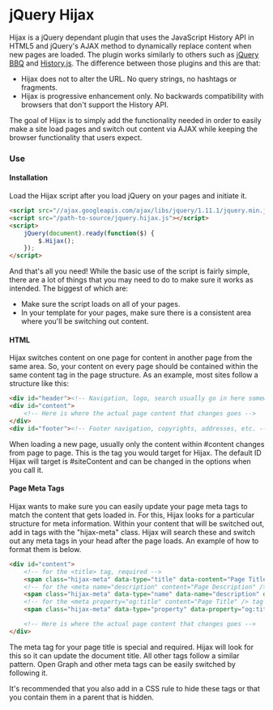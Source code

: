 jQuery Hijax
============

Hijax is a jQuery dependant plugin that uses the JavaScript History API in HTML5 and jQuery's AJAX method to dynamically replace content when new pages are loaded. The plugin works similarly to others such as [jQuery BBQ](https://github.com/cowboy/jquery-bbq) and [History.js](https://github.com/browserstate/history.js/). The difference between those plugins and this are that:

- Hijax does not to alter the URL. No query strings, no hashtags or fragments. 
- Hijax is progressive enhancement only. No backwards compatibility with browsers that don't support the History API.

The goal of Hijax is to simply add the functionality needed in order to easily make a site load pages and switch out content via AJAX while keeping the browser functionality that users expect.

### Use

#### Installation

Load the Hijax script after you load jQuery on your pages and initiate it.

```HTML
<script src="//ajax.googleapis.com/ajax/libs/jquery/1.11.1/jquery.min.js"></script>
<script src="/path-to-source/jquery.hijax.js"></script>
<script>
	jQuery(document).ready(function($) {
		$.Hijax();
	});
</script>
```

And that's all you need! While the basic use of the script is fairly simple, there are a lot of things that you may need to do to make sure it works as intended. The biggest of which are:

- Make sure the script loads on all of your pages.
- In your template for your pages, make sure there is a consistent area where you'll be switching out content.


#### HTML

Hijax switches content on one page for content in another page from the same area. So, your content on every page should be contained within the same content tag in the page structure. As an example, most sites follow a structure like this:

```HTML
<div id="header"><!-- Navigation, logo, search usually go in here somewhere --></div>
<div id="content">
	<!-- Here is where the actual page content that changes goes -->
</div>
<div id="footer"><!-- Footer navigation, copyrights, addresses, etc. --></div>
```

When loading a new page, usually only the content within #content changes from page to page. This is the tag you would target for Hijax. The default ID Hijax will target is #siteContent and can be changed in the options when you call it.


#### Page Meta Tags

Hijax wants to make sure you can easily update your page meta tags to match the content that gets loaded in. For this, Hijax looks for a particular structure for meta information. Within your content that will be switched out, add in tags with the "hijax-meta" class. Hijax will search these and switch out any meta tags in your head after the page loads. An example of how to format them is below.

```HTML
<div id="content">
	<!-- for the <title> tag, required -->
	<span class="hijax-meta" data-type="title" data-content="Page Title"></span>
	<!-- for the <meta name="description" content="Page Description" /> tag -->
	<span class="hijax-meta" data-type="name" data-name="description" data-content="Page description"></span>
	<!-- for the <meta property="og:title" content="Page Title" /> tag -->
	<span class="hijax-meta" data-type="property" data-property="og:title" data-content="Page Title"></span>

	<!-- Here is where the actual page content that changes goes -->
</div>
```

The meta tag for your page title is special and required. Hijax will look for this so it can update the document title. All other tags follow a similar pattern. Open Graph and other meta tags can be easily switched by following it.

It's recommended that you also add in a CSS rule to hide these tags or that you contain them in a parent that is hidden.

